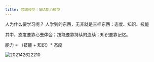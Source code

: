 ```yaml
---
title: 套路模型｜SKA能力模型
---
```


人为什么要学习呢？
人学到的东西，无非就是三样东西：态度、知识、技能

其中，态度要靠心去体会；技能要靠持续的连续；知识要靠记忆。

能力 = （技能 + 知识）* 态度

![202142622210](http://cdn.b5mang.com/202142622210.png)